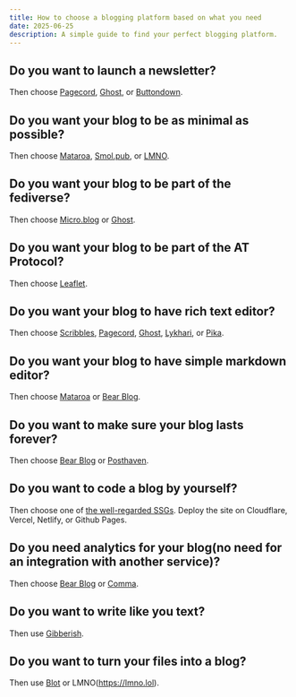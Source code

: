 ```yaml
---
title: How to choose a blogging platform based on what you need
date: 2025-06-25
description: A simple guide to find your perfect blogging platform.
---
```


## Do you want to launch a newsletter?
Then choose [Pagecord](https://pagecord.com), [Ghost](https://www.pikapods.com/apps#blog), or [Buttondown](https://buttondown.com).

## Do you want your blog to be as minimal as possible?
Then choose [Mataroa](http://mataroa.blog), [Smol.pub](https://smol.pub), or [LMNO](https://lmno.lol).

## Do you want your blog to be part of the fediverse?
Then choose [Micro.blog](https://micro.blog) or [Ghost](https://www.pikapods.com/apps#blog).

## Do you want your blog to be part of the AT Protocol?
Then choose [Leaflet](https://leaflet.pub/).

## Do you want your blog to have rich text editor?
Then choose [Scribbles](https://scribbles.page), [Pagecord](https://pagecord.com), [Ghost](https://www.pikapods.com/apps#blog), [Lykhari](https://lykhari.com), or [Pika](https://pika.page).

## Do you want your blog to have simple markdown editor?
Then choose [Mataroa](http://mataroa.blog) or [Bear Blog](https://bearblog.dev).

## Do you want to make sure your blog lasts forever?
Then choose [Bear Blog](https://bearblog.dev) or [Posthaven](https://posthaven.com).

## Do you want to code a blog by yourself?
Then choose one of [the well-regarded SSGs](https://jamstack.org/generators/). Deploy the site on Cloudflare, Vercel, Netlify, or Github Pages.

## Do you need analytics for your blog(no need for an integration with another service)?
Then choose [Bear Blog](https://bearblog.dev) or [Comma](https://www.comma.to). 

## Do you want to write like you text?
Then use [Gibberish](https://gibber.blog).

## Do you want to turn your files into a blog?
Then use [Blot](https://blot.im) or LMNO(https://lmno.lol).